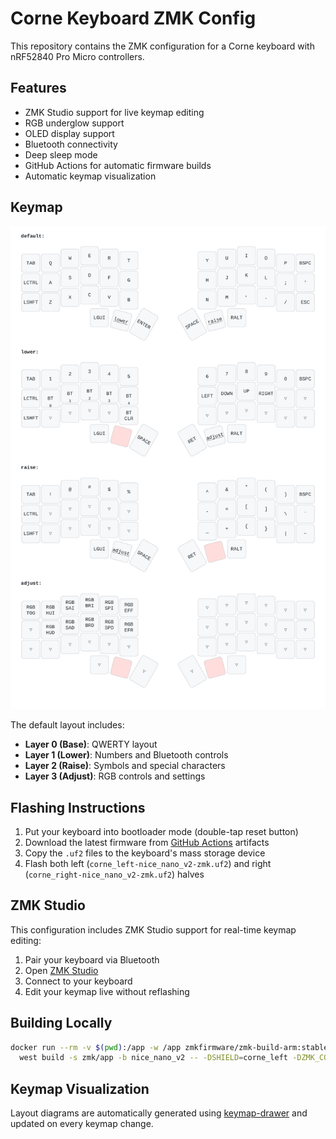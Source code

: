 # Corne Keyboard ZMK Config

This repository contains the ZMK configuration for a Corne keyboard with nRF52840 Pro Micro controllers.

## Features

- ZMK Studio support for live keymap editing
- RGB underglow support
- OLED display support
- Bluetooth connectivity
- Deep sleep mode
- GitHub Actions for automatic firmware builds
- Automatic keymap visualization

## Keymap

![Keymap](keymap-drawer/corne.svg)

The default layout includes:
- **Layer 0 (Base)**: QWERTY layout
- **Layer 1 (Lower)**: Numbers and Bluetooth controls
- **Layer 2 (Raise)**: Symbols and special characters
- **Layer 3 (Adjust)**: RGB controls and settings

## Flashing Instructions

1. Put your keyboard into bootloader mode (double-tap reset button)
2. Download the latest firmware from [GitHub Actions](../../actions) artifacts
3. Copy the `.uf2` files to the keyboard's mass storage device
4. Flash both left (`corne_left-nice_nano_v2-zmk.uf2`) and right (`corne_right-nice_nano_v2-zmk.uf2`) halves

## ZMK Studio

This configuration includes ZMK Studio support for real-time keymap editing:
1. Pair your keyboard via Bluetooth
2. Open [ZMK Studio](https://github.com/zmkfirmware/zmk-studio)
3. Connect to your keyboard
4. Edit your keymap live without reflashing

## Building Locally

```bash
docker run --rm -v $(pwd):/app -w /app zmkfirmware/zmk-build-arm:stable \
  west build -s zmk/app -b nice_nano_v2 -- -DSHIELD=corne_left -DZMK_CONFIG=/app/config
```

## Keymap Visualization

Layout diagrams are automatically generated using [keymap-drawer](https://github.com/caksoylar/keymap-drawer) and updated on every keymap change.
